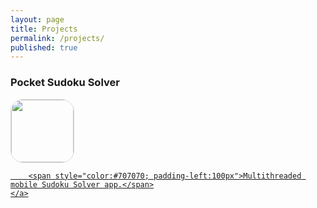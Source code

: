 ```yaml
---
layout: page
title: Projects
permalink: /projects/
published: true
---
```





<ul style="list-style:none; margin:0; padding:0">

  <li>
  	<h3>Pocket Sudoku Solver</h3>
      <a href="https://itunes.apple.com/us/app/pocket-sudoku-solver/id991259276?mt=8">
      <img src="http://trentyou.github.io/images/SudokuSolverIcon.png" style=" height:100px; width:100px; border-radius:20px; border-style:solid; border-width:1px; border-color:#D8D8D8; vertical-align:middle">
      </a>
      <a href="https://itunes.apple.com/us/app/pocket-sudoku-solver/id991259276?mt=8">

    	<span style="color:#707070; padding-left:100px">Multithreaded mobile Sudoku Solver app.</span>
    </a>
  </li>
</ul>